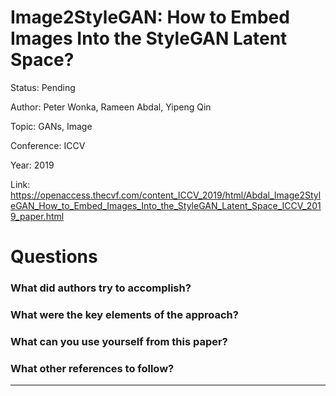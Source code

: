 # Image2StyleGAN: How to Embed Images Into the StyleGAN Latent Space?
Status: Pending

Author: Peter Wonka, Rameen Abdal, Yipeng Qin

Topic: GANs, Image 

Conference: ICCV

Year: 2019

Link: https://openaccess.thecvf.com/content_ICCV_2019/html/Abdal_Image2StyleGAN_How_to_Embed_Images_Into_the_StyleGAN_Latent_Space_ICCV_2019_paper.html

# Questions

### What did authors try to accomplish?

### What were the key elements of the approach?

### What can you use yourself from this paper?

### What other references to follow?

---
